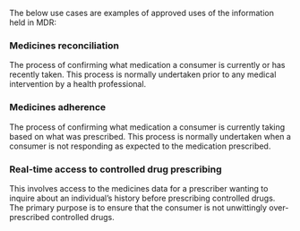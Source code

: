 The below use cases are examples of approved uses of the information held in MDR:

### Medicines reconciliation

The process of confirming what medication a consumer is currently or has recently taken. This
process is normally undertaken prior to any medical intervention by a health professional.

### Medicines adherence

The process of confirming what medication a consumer is currently taking based on what was
prescribed. This process is normally undertaken when a consumer is not responding as expected to
the medication prescribed.

### Real-time access to controlled drug prescribing

This involves access to the medicines data for a prescriber wanting to inquire about an individual’s
history before prescribing controlled drugs. The primary purpose is to ensure that the consumer is
not unwittingly over-prescribed controlled drugs.